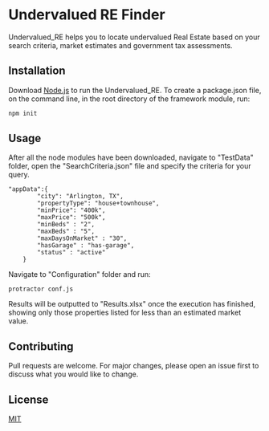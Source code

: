 # Undervalued RE Finder

Undervalued_RE helps you to locate undervalued Real Estate based on your search criteria, market estimates and government tax assessments.

## Installation

Download [Node.js](https://nodejs.org/en/download/) to run the Undervalued_RE.
To create a package.json file, on the command line, in the root directory of the framework module, run:


```bash
npm init
```

## Usage
After all the node modules have been downloaded, navigate to "TestData" folder, open the "SearchCriteria.json" file and specify the criteria for your query.   

```
"appData":{
        "city": "Arlington, TX",
        "propertyType": "house+townhouse",
        "minPrice": "400k",
        "maxPrice": "500k",
        "minBeds" : "2",
        "maxBeds" : "5",
        "maxDaysOnMarket" : "30",
        "hasGarage" : "has-garage",
        "status" : "active"
    }
```
Navigate to "Configuration" folder and run:

```
protractor conf.js
```

Results will be outputted to "Results.xlsx" once the execution has finished, showing only those properties listed for less than an estimated market value.

## Contributing
Pull requests are welcome. For major changes, please open an issue first to discuss what you would like to change.


## License
[MIT](https://choosealicense.com/licenses/mit/)
